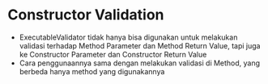 # Constructor Validation
* ExecutableValidator tidak hanya bisa digunakan untuk melakukan validasi terhadap Method Parameter dan Method Return Value, tapi juga ke Constructor Parameter dan Constructor Return Value
* Cara penggunaannya sama dengan melakukan validasi di Method, yang berbeda hanya method yang digunakannya
